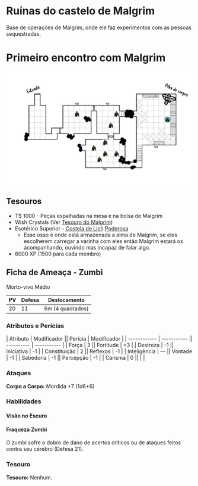 # Ruínas do castelo de Malgrim

Base de operações de Malgrim, onde ele faz experimentos com as pessoas sequestradas.

# Primeiro encontro com Malgrim

![Castelo do Malgrim. X é terreno difícil, as criaturas são <a href="#ficha---zumbi">Zumbis</a>](../../../../../assets/images/castelo-do-malgrim.png)

## Tesouros

* T$ 1000 - Peças espalhadas na mesa e na bolsa de Malgrim
* Wish Crystals (Ver [Tesouro do Malgrim](../../../../../Personagens/NPCs/Vilões/Malgrim.md#tesouro))
* Esotérico Superior - <abbr title="Esta varinha é feita a partir do osso de um morto-vivo. Suas magias causam +1d6 pontos de dano de trevas. Se estiver empunhando esta varinha você não recupera PV por efeitos mágicos de cura.">Costela de Lich</abbr> <abbr title=" A CD para resistir a suas magias aumenta em +1.">Poderosa</abbr>
    * Esse osso é onde está armazenada a alma de Malgrim, se eles escolherem carregar a varinha com eles então Malgrim estará os acompanhando, ouvindo mas incapaz de falar algo.
* 6000 XP (1500 para cada membro)

<!-- O item que eu rolei originalmente era essa espada curta, mas eu achei meio estranho um necromante com uma espada então botei meu próprio item superior -->
<!-- * Arma Superior - Espada Curta [(Injeção Alquímica)](#tesouro-rolado "Um minúsculo frasco de cerâmica ou vidro é inserido ao longo da arma, junto com um mecanismo injetor ativado por impacto. Um ataque que acerte causa seu dano normal e libera uma carga de um preparado (como ácido ou fogo alquímico) ou de água benta, que atinge o alvo automaticamente. A melhoria tem espaço para 2 doses. Carregá-la exige uma ação completa e o gasto dos itens com os quais você quiser carregá-la."). **Descrever** que a arma tem um pequeno compartimento no cabo para inserir um alquímico preparado. -->

## Ficha de Ameaça - Zumbi

Morto-vivo Médio

| PV  | Defesa | Deslocamento     |
| --- | ------ | ---------------- |
| 20  | 11     | 6m (4 quadrados) |

### Atributos e Perícias

| Atributo     | Modificador || Perícia    | Modificador |
| ------------ | ----------- || ---------- | ----------- |
| Força        | 3           || Fortitude  | +3          |
| Destreza     | -1          || Iniciativa | -1          |
| Constituição | 2           || Reflexos   | -1          |
| Inteligência | —           || Vontade    | -1          |
| Sabedoria    | -1          || Percepção  | -1          |
| Carisma      | 0           ||            |             |

### Ataques

**Corpo a Corpo:** Mordida +7 (1d6+6)

### Habilidades

#### Visão no Escuro

#### Fraqueza Zumbi

O zumbi sofre o dobro de dano de acertos críticos ou de ataques feitos contra seu cérebro (Defesa 21).

### Tesouro

**Tesouro:** Nenhum.
